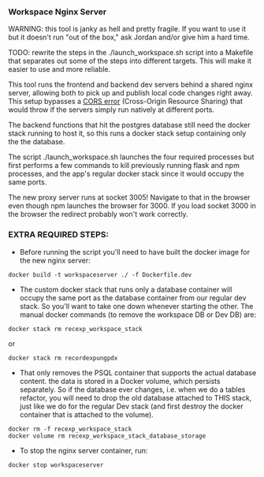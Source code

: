 
### Workspace Nginx Server

WARNING: this tool is janky as hell and pretty fragile. If you want to use it but it doesn't run "out of the box," ask Jordan and/or give him a hard time.

TODO: rewrite the steps in the ./launch_workspace.sh script into a Makefile that separates out some of the steps into different targets. This will make it easier to use and more reliable.

This tool runs the frontend and backend dev servers behind a shared nginx server, allowing both to pick up and publish local code changes right away. This setup bypasses a [CORS error](https://developer.mozilla.org/en-US/docs/Glossary/CORS) (Cross-Origin Resource Sharing) that would throw if the servers simply run natively at different ports.

The backend functions that hit the postgres database still need the docker stack running to host it, so this runs a docker stack setup containing only the the database.

The script ./launch_workspace.sh launches the four required processes but first performs a few commands to kill previously running flask and npm processes, and the app's regular docker stack since it would occupy the same ports.

The new proxy server runs at socket 3005! Navigate to that in the browser even though npm launches the browser for 3000. If you load socket 3000 in the browser the redirect probably won't work correctly.


### EXTRA REQUIRED STEPS:

 - Before running the script you'll need to have built the docker image for the new nginx server:

`docker build -t workspaceserver ./ -f Dockerfile.dev`


 - The custom docker stack that runs only a database container will occupy the same port as the database container from our regular dev stack. So you'll want to take one down whenever starting the other. The manual docker commands (to remove the workspace DB or Dev DB) are:

`docker stack rm recexp_workspace_stack `

or

`docker stack rm recordexpungpdx `

 - That only removes the PSQL container that supports the actual database content. the data is stored in a Docker volume, which persists separately. So if the database ever changes, i.e. when we do a tables refactor, you will need to drop the old database attached to THIS stack, just like we do for the regular Dev stack (and first destroy the docker container that is attached to the volume).

```
docker rm -f recexp_workspace_stack
docker volume rm recexp_workspace_stack_database_storage

```

 - To stop the nginx server container, run:

`docker stop workspaceserver`
